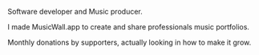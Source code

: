 Software developer and Music producer.

I made MusicWall.app to create and share professionals music portfolios.

Monthly donations by supporters, actually looking in how to make it grow.
